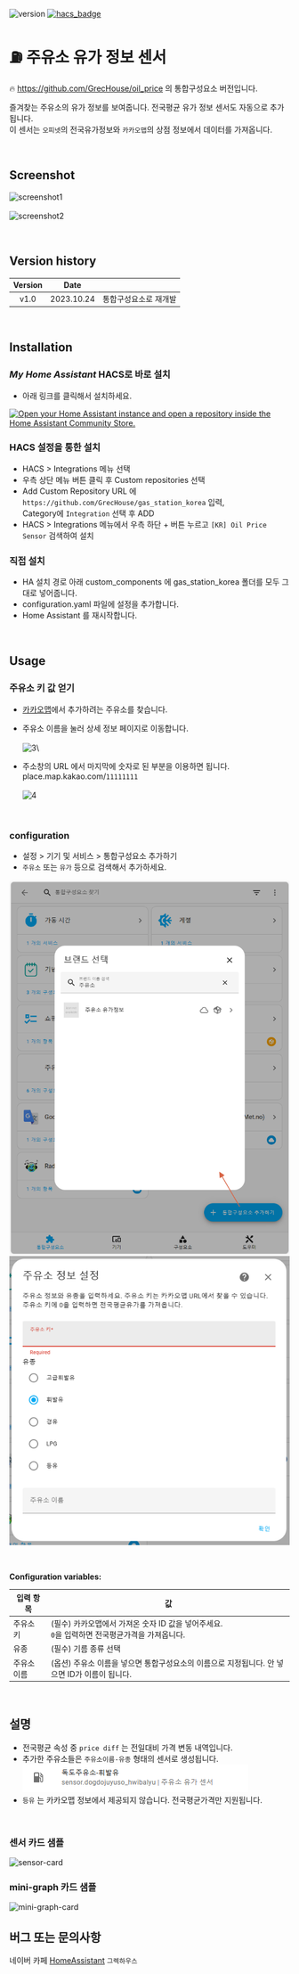 ![version](https://img.shields.io/badge/version-1.0.0-blue)
[![hacs_badge](https://img.shields.io/badge/HACS-Custom-orange.svg)](https://github.com/custom-components/hacs)

# ⛽ 주유소 유가 정보 센서

🔥 https://github.com/GrecHouse/oil_price 의 통합구성요소 버전입니다.

즐겨찾는 주유소의 유가 정보를 보여줍니다. 전국평균 유가 정보 센서도 자동으로 추가됩니다.\
이 센서는 `오피넷`의 전국유가정보와 `카카오맵`의 상점 정보에서 데이터를 가져옵니다.

<br>

## Screenshot
![screenshot1](https://user-images.githubusercontent.com/49514473/79197668-1b227700-7e6d-11ea-9208-cca012131709.png)\
\
![screenshot2](https://user-images.githubusercontent.com/49514473/79197659-18278680-7e6d-11ea-88b8-bcfd945f3080.png)

<br>

## Version history
| Version | Date        |               |
| :-----: | :---------: | ------------- |
| v1.0    | 2023.10.24  | 통합구성요소로 재개발 |

<br>


## Installation

### _My Home Assistant_ HACS로 바로 설치
- 아래 링크를 클릭해서 설치하세요.

[![Open your Home Assistant instance and open a repository inside the Home Assistant Community Store.](https://my.home-assistant.io/badges/hacs_repository.svg)](https://my.home-assistant.io/redirect/hacs_repository/?owner=grechouse&repository=gas_station_korea&category=integration)


### HACS 설정을 통한 설치
- HACS > Integrations 메뉴 선택
- 우측 상단 메뉴 버튼 클릭 후 Custom repositories 선택
- Add Custom Repository URL 에 `https://github.com/GrecHouse/gas_station_korea` 입력, \
  Category에 `Integration` 선택 후 ADD
- HACS > Integrations 메뉴에서 우측 하단 + 버튼 누르고 `[KR] Oil Price Sensor` 검색하여 설치

### 직접 설치
- HA 설치 경로 아래 custom_components 에 gas_station_korea 폴더를 모두 그대로 넣어줍니다.
- configuration.yaml 파일에 설정을 추가합니다.
- Home Assistant 를 재시작합니다.


<br>

## Usage

### 주유소 키 값 얻기
- [카카오맵](https://map.kakao.com/)에서 추가하려는 주유소를 찾습니다.
- 주유소 이름을 눌러 상세 정보 페이지로 이동합니다.\
\
![3](https://user-images.githubusercontent.com/49514473/79194363-60dc4100-7e67-11ea-9fc0-814246e35239.png)\

- 주소창의 URL 에서 마지막에 숫자로 된 부분을 이용하면 됩니다.\
place.map.kakao.com/`11111111`\
\
![4](https://user-images.githubusercontent.com/49514473/79194371-633e9b00-7e67-11ea-94d7-7b8ee241e121.png)

<br>

### configuration
- 설정 > 기기 및 서비스 > 통합구성요소 추가하기
- `주유소` 또는 `유가` 등으로 검색해서 추가하세요.

![Step1](images/step1.png)
![Step2](images/step2.png)

<br>

**Configuration variables:**

|입력 항목|값|
|--|--|
|주유소 키| (필수) 카카오맵에서 가져온 숫자 ID 값을 넣어주세요. <br> `0`을 입력하면 전국평균가격을 가져옵니다. |
|유종| (필수) 기름 종류 선택 |
|주유소 이름| (옵션) 주유소 이름을 넣으면 통합구성요소의 이름으로 지정됩니다. 안 넣으면 ID가 이름이 됩니다. |

<br>

## 설명
- 전국평균 속성 중 `price diff` 는 전일대비 가격 변동 내역입니다.
- 추가한 주유소들은 `주유소이름-유종` 형태의 센서로 생성됩니다.
![Step3](images/step3.png)
- `등유` 는 카카오맵 정보에서 제공되지 않습니다. 전국평균가격만 지원됩니다.

<br>

### 센서 카드 샘플
![sensor-card](https://user-images.githubusercontent.com/49514473/79198317-4194e200-7e6e-11ea-83ad-b52e0e2ef1ca.png)

### mini-graph 카드 샘플
![mini-graph-card](https://user-images.githubusercontent.com/49514473/79198311-3f328800-7e6e-11ea-84b1-3d10e17e58ce.png)


## 버그 또는 문의사항
네이버 카페 [HomeAssistant](https://cafe.naver.com/koreassistant/) `그렉하우스`


